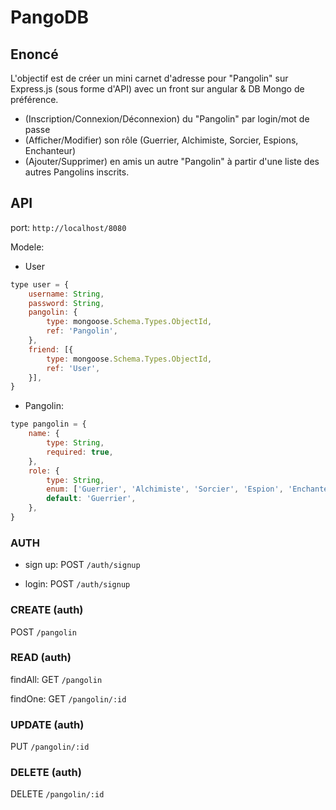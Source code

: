 # PangoDB

## Enoncé
L'objectif est de créer un mini carnet d'adresse pour "Pangolin" sur Express.js (sous forme d'API) avec un front sur angular &  DB Mongo de préférence. 
- (Inscription/Connexion/Déconnexion) du "Pangolin" par login/mot de passe 
- (Afficher/Modifier) son rôle (Guerrier, Alchimiste, Sorcier, Espions, Enchanteur)
- (Ajouter/Supprimer) en amis un autre "Pangolin" à partir d'une liste des autres Pangolins inscrits.

## API

port: `http://localhost/8080`

Modele: 
- User
```js
type user = {
    username: String,
    password: String,
    pangolin: {
        type: mongoose.Schema.Types.ObjectId,
        ref: 'Pangolin',
    }, 
    friend: [{
        type: mongoose.Schema.Types.ObjectId,
        ref: 'User',
    }],
}
```
- Pangolin: 
```js
type pangolin = {
    name: {
        type: String,
        required: true,
    },
    role: {
        type: String,
        enum: ['Guerrier', 'Alchimiste', 'Sorcier', 'Espion', 'Enchanteur'],
        default: 'Guerrier',
    },  
}
```
### AUTH

- sign up:
POST `/auth/signup` 

- login:
POST `/auth/signup` 


### CREATE (auth)
POST `/pangolin` 

### READ (auth)
findAll:
GET `/pangolin` 

findOne:
GET `/pangolin/:id` 

### UPDATE (auth)
PUT `/pangolin/:id` 

### DELETE (auth)
DELETE `/pangolin/:id`

